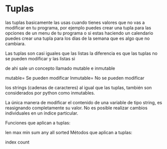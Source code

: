 # Tuplas

las tuplas basicamente las usas cuando tienes valores que no vas a modificar en tu programa, por ejemplo puedes crear una tupla para las opciones de un menu de tu programa o si estas haciendo un calendario puedes crear una tupla para los dias de la semana que es algo que no cambiara.

Las tuplas son casi iguales que las listas la diferencia es que las tuplas no se pueden modificar y las listas si

de ahi sale un concepto llamado mutable e inmutable

mutable= Se pueden modificar
Inmutable= No se pueden modificar 

los strings (cadenas de caracteres) al igual que las tuplas, también son considerados por python como inmutables.

La única manera de modificar el contenido de una variable de tipo string, es reasignando completamente su valor. No es posible realizar cambios individuales en un índice particular.

Funciones que aplican a tuplas:

len
max
min
sum
any
all
sorted
Métodos que aplican a tuplas:

index
count